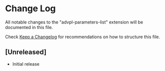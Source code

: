 # Change Log

All notable changes to the "advpl-parameters-list" extension will be documented in this file.

Check [Keep a Changelog](http://keepachangelog.com/) for recommendations on how to structure this file.

## [Unreleased]

- Initial release